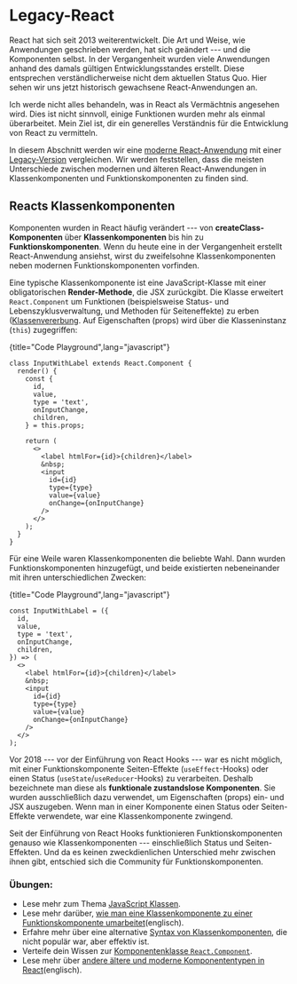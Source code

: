 # Legacy-React

React hat sich seit 2013 weiterentwickelt. Die Art und Weise, wie Anwendungen geschrieben werden, hat sich geändert --- und die Komponenten selbst. In der Vergangenheit wurden viele Anwendungen anhand des damals gültigen Entwicklungsstandes erstellt. Diese entsprechen verständlicherweise nicht dem aktuellen Status Quo. Hier sehen wir uns jetzt historisch gewachsene React-Anwendungen an.

Ich werde nicht alles behandeln, was in React als Vermächtnis angesehen wird. Dies ist nicht sinnvoll, einige Funktionen wurden mehr als einmal überarbeitet. Mein Ziel ist, dir ein generelles Verständnis für die Entwicklung von React zu vermitteln.

In diesem Abschnitt werden wir eine [moderne React-Anwendung](https://codesandbox.io/s/github/the-road-to-learn-react/hacker-stories/tree/hs/react-modern-final) mit einer [Legacy-Version](https://codesandbox.io/s/github/the-road-to-learn-react/hacker-stories/tree/hs/react-legacy) vergleichen. Wir werden feststellen, dass die meisten Unterschiede zwischen modernen und älteren React-Anwendungen in Klassenkomponenten und Funktionskomponenten zu finden sind.

## Reacts Klassenkomponenten

Komponenten wurden in React häufig verändert --- von **createClass-Komponenten** über **Klassenkomponenten** bis hin zu **Funktionskomponenten**. Wenn du heute eine in der Vergangenheit erstellt React-Anwendung ansiehst, wirst du zweifelsohne Klassenkomponenten neben modernen Funktionskomponenten vorfinden.

Eine typische Klassenkomponente ist eine JavaScript-Klasse mit einer obligatorischen **Render-Methode**, die JSX zurückgibt. Die Klasse erweitert `React.Component` um Funktionen (beispielsweise Status- und Lebenszyklusverwaltung, und Methoden für Seiteneffekte) zu erben ([Klassenvererbung](https://de.wikipedia.org/wiki/Vererbung_(Programmierung)). Auf Eigenschaften (props) wird über die Klasseninstanz (`this`) zugegriffen:

{title="Code Playground",lang="javascript"}
~~~~~~~
class InputWithLabel extends React.Component {
  render() {
    const {
      id,
      value,
      type = 'text',
      onInputChange,
      children,
    } = this.props;

    return (
      <>
        <label htmlFor={id}>{children}</label>
        &nbsp;
        <input
          id={id}
          type={type}
          value={value}
          onChange={onInputChange}
        />
      </>
    );
  }
}
~~~~~~~

Für eine Weile waren Klassenkomponenten die beliebte Wahl. Dann wurden Funktionskomponenten hinzugefügt, und beide existierten nebeneinander mit ihren unterschiedlichen Zwecken:

{title="Code Playground",lang="javascript"}
~~~~~~~
const InputWithLabel = ({
  id,
  value,
  type = 'text',
  onInputChange,
  children,
}) => (
  <>
    <label htmlFor={id}>{children}</label>
    &nbsp;
    <input
      id={id}
      type={type}
      value={value}
      onChange={onInputChange}
    />
  </>
);
~~~~~~~

Vor 2018 --- vor der Einführung von React Hooks --- war es nicht möglich, mit einer Funktionskomponente Seiten-Effekte (`useEffect`-Hooks) oder einen Status (`useState`/`useReducer`-Hooks) zu verarbeiten. Deshalb bezeichnete man diese als **funktionale zustandslose Komponenten**. Sie wurden ausschließlich dazu verwendet, um Eigenschaften (props) ein- und JSX auszugeben. Wenn man in einer Komponente einen Status oder Seiten-Effekte verwendete, war eine Klassenkomponente zwingend.

Seit der Einführung von React Hooks funktionieren Funktionskomponenten genauso wie Klassenkomponenten --- einschließlich Status und Seiten-Effekten. Und da es keinen zweckdienlichen Unterschied mehr zwischen ihnen gibt, entschied sich die Community für Funktionskomponenten.

### Übungen:

* Lese mehr zum Thema [JavaScript Klassen](https://de.developer.mozilla.org/de/docs/Web/JavaScript/Reference/Classes).
* Lese mehr darüber, [wie man eine Klassenkomponente zu einer Funktionskomponente umarbeitet](https://www.robinwieruch.de/react-hooks-migration)(englisch).
* Erfahre mehr über eine alternative [Syntax von Klassenkomponenten](https://github.com/the-road-to-learn-react/react-alternative-class-component-syntax), die nicht populär war, aber effektiv ist.
* Verteife dein Wissen zur [Komponentenklasse `React.Component`](https://de.reactjs.org/docs/react-component.html).
* Lese mehr über [andere ältere und moderne Komponententypen in React](https://www.robinwieruch.de/react-component-types)(englisch).
